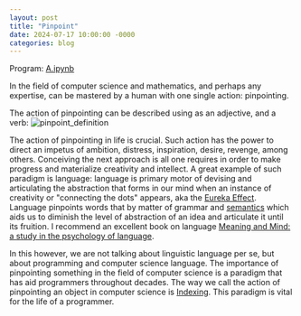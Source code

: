 ```yaml
---
layout: post
title: "Pinpoint"
date: 2024-07-17 10:00:00 -0000
categories: blog
---
```


Program: [A.ipynb](https://github.com/DamiamAlfaro/Earth-Prototypes/blob/main/Europe/Text_Strings/A.ipynb)

In the field of computer science and mathematics, and perhaps any expertise, can be mastered by a human with one single action: pinpointing.

The action of pinpointing can be described using as an adjective, and a verb:
![pinpoint_definition](https://github.com/user-attachments/assets/6e2032d2-9d79-4a44-91b4-d3d6fe53e7c9)

The action of pinpointing in life is crucial. Such action has the power to direct an impetus of ambition, distress, inspiration,
desire, revenge, among others. Conceiving the next approach is all one requires in order to make progress and materialize creativity and
intellect. A great example of such paradigm is language: language is primary motor of devising and articulating the abstraction that forms in our mind
when an instance of creativity or "connecting the dots" appears, aka the [Eureka Effect](https://en.wikipedia.org/wiki/Eureka_effect). Language pinpoints
words that by matter of grammar and [semantics](https://en.wikipedia.org/wiki/Semantics) which aids us to diminish the level of abstraction of an idea
and articulate it until its fruition. I recommend an excellent book on language [Meaning and Mind: a study in the psychology of language](https://www.amazon.com/Meaning-Mind-Study-Psychology-Language/dp/B00113B8FQ).

In this however, we are not talking about linguistic language per se, but about programming and computer science language. The importance of pinpointing something
in the field of computer science is a paradigm that has aid programmers throughout decades. The way we call the action of pinpointing an object in computer science is
[Indexing](https://pandas.pydata.org/docs/user_guide/indexing.html). This paradigm is vital for the life of a programmer. 


